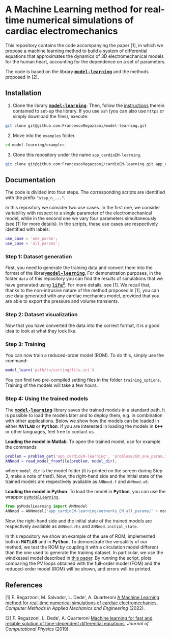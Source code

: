 # A Machine Learning method for real-time numerical simulations of cardiac electromechanics

This repository contains the code accompanying the paper [1], in which we propose a machine learning method to build a system of differential equations that approximates the dynamics of 3D electromechanical models for the human heart, accounting for the dependence on a set of parameters.

The code is based on the library [**<kbd>model-learning</kbd>**](https://github.com/FrancescoRegazzoni/model-learning) and the methods proposed in [2].

## Installation

1. Clone the library [**<kbd>model-learning</kbd>**](https://github.com/FrancescoRegazzoni/model-learning). Then, follow the [instructions](https://model-learning.readthedocs.io/en/latest/installation.html) therein contained to set-up the library. If you use `ssh` (you can also use `https` or simply download the files), execute:
```bash
git clone git@github.com:FrancescoRegazzoni/model-learning.git
```

2. Move into the `examples` folder.
```bash
cd model-learning/examples
```

3. Clone this repository under the name `app_cardioEM-learning`.
```bash
git clone git@github.com:FrancescoRegazzoni/cardioEM-learning.git app_cardioEM-learning
```

## Documentation

The code is divided into four steps. The corresponding scripts are identified with the prefix `"step_n_..."`.

In this repository we consider two use cases. In the first one, we consider variability with respect to a single parameter of the electromechanical model, while in the second one we vary four parameters simultaneously (see [1] for more details). In the scripts, these use cases are respectively identified with labels:
```matlab
use_case = 'one_param';
use_case = 'all_params';
```

### Step 1: Dataset generation

First, you need to generate the training data and convert them into the format of the library[**<kbd>model-learning</kbd>**](https://github.com/FrancescoRegazzoni/model-learning). For demonstration purposes, in the folder `data` of this repository you can find the results of simulations that we have generated using [**<kbd>life<sup>x</sup></kbd>**](https://lifex.gitlab.io/). For more details, see [1]. We recall that, thanks to the non-intrusive nature of the method proposed in [1], you can use data generated with any cardiac mechanics model, provided that you are able to export the pressure and volume transients.

### Step 2: Dataset visualization

Now that you have converted the data into the correct format, it is a good idea to look at what they look like.

### Step 3: Training

You can now train a reduced-order model (ROM). To do this, simply use the command:
```matlab
model_learn('path/to/setting/file.ini')
```
You can find two pre-compiled setting files in the folder `training_options`.
Training of the models will take a few hours. 

### Step 4: Using the trained models

The [**<kbd>model-learning</kbd>**](https://github.com/FrancescoRegazzoni/model-learning) library saves the trained models in a standard path. It is possible to load the models later and to deploy them, e.g. in combination with other applications. Below we show how the models can be loaded in either **<kbd>MATLAB</kbd>** or **<kbd>Python</kbd>**. If you are interested in loading the models in **<kbd>C++</kbd>** or other languages, feel free to contact us.

**Loading the model in Matlab**. To open the trained model, use for example the commands
```matlab
problem = problem_get('app_cardioEM-learning', 'problems/EM_one_param.ini');
ANNmod = read_model_fromfile(problem, model_dir);
```
where `model_dir` is the model folder (it is printed on the screen during Step 3, make a note of that!). Now, the right-hand side and the initial state of the trained models are respectively available as `ANNmod.f` and `ANNmod.x0`.

**Loading the model in Python**. To load the model in **<kbd>Python</kbd>**, you can use the wrapper [`pyModelLearning`](https://model-learning.readthedocs.io/en/latest/installation.html#python-wrapper).
```python
from pyModelLearning import ANNmodel
ANNmod = ANNmodel('app_cardioEM-learning/networks_EM_all_params/' + model_dir + '/compact.mat')
```
Now, the right-hand side and the initial state of the trained models are respectively available as `ANNmod.rhs` and `ANNmod.initial_state`.

In this repository we show an example of the use of ROM, implemented both in **<kbd>MATLAB</kbd>** and in **<kbd>Python</kbd>**. To demonstrate the versatility of our method, we test the ROM by coupling it with a circulation model different than the one used to generate the training dataset. In particular, we use the windkessel model described in [this paper](https://doi.org/10.1016/j.cma.2020.113268). By running the script, plots comparing the PV loops obtained with the full-order model (FOM) and the reduced-order model (ROM) will be shown, and errors will be printed.

## References

[1] F. Regazzoni, M. Salvador, L. Dede', A. Quarteroni [A Machine Learning method for real-time numerical simulations of cardiac electromechanics](https://doi.org/10.1016/j.cma.2022.114825), *Computer Methods in Applied Mechanics and Engineering* (2022).

[2] F. Regazzoni, L. Dede', A. Quarteroni [Machine learning for fast and reliable solution of time-dependent differential equations](https://doi.org/10.1016/j.jcp.2019.07.050), *Journal of Computational Physics* (2019).

